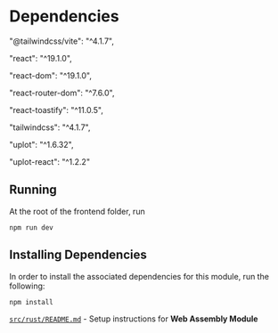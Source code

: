 # Dependencies
"@tailwindcss/vite": "^4.1.7",

"react": "^19.1.0",

"react-dom": "^19.1.0",

"react-router-dom": "^7.6.0",

"react-toastify": "^11.0.5",

"tailwindcss": "^4.1.7",

"uplot": "^1.6.32",

"uplot-react": "^1.2.2"

## Running
At the root of the frontend folder, run
```
npm run dev
```

## Installing Dependencies

In order to install the associated dependencies for this module, run the following:

```
npm install
```

[`src/rust/README.md`](src/rust/README.md) - Setup instructions for **Web Assembly Module**